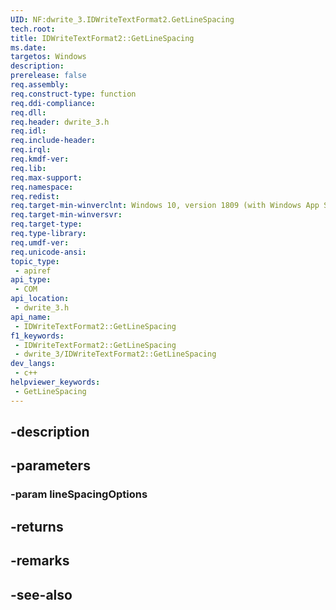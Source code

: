 ```yaml
---
UID: NF:dwrite_3.IDWriteTextFormat2.GetLineSpacing
tech.root: 
title: IDWriteTextFormat2::GetLineSpacing
ms.date: 
targetos: Windows
description: 
prerelease: false
req.assembly: 
req.construct-type: function
req.ddi-compliance: 
req.dll: 
req.header: dwrite_3.h
req.idl: 
req.include-header: 
req.irql: 
req.kmdf-ver: 
req.lib: 
req.max-support: 
req.namespace: 
req.redist: 
req.target-min-winverclnt: Windows 10, version 1809 (with Windows App SDK 0.5 or later)
req.target-min-winversvr: 
req.target-type: 
req.type-library: 
req.umdf-ver: 
req.unicode-ansi: 
topic_type:
 - apiref
api_type:
 - COM
api_location:
 - dwrite_3.h
api_name:
 - IDWriteTextFormat2::GetLineSpacing
f1_keywords:
 - IDWriteTextFormat2::GetLineSpacing
 - dwrite_3/IDWriteTextFormat2::GetLineSpacing
dev_langs:
 - c++
helpviewer_keywords:
 - GetLineSpacing
---
```


## -description

## -parameters

### -param lineSpacingOptions

## -returns

## -remarks

## -see-also

